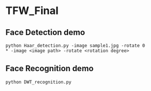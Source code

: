 # TFW_Final

## Face Detection demo
    python Haar_detection.py -image sample1.jpg -rotate 0
    * -image <image path> -rotate <rotation degree>
## Face Recognition demo
    python DWT_recognition.py
